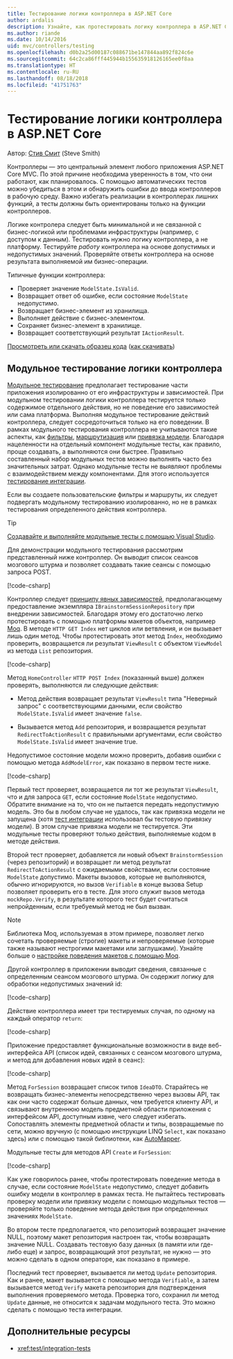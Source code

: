 ```yaml
---
title: Тестирование логики контроллера в ASP.NET Core
author: ardalis
description: Узнайте, как протестировать логику контроллера в ASP.NET Core с помощью Moq и xUnit.
ms.author: riande
ms.date: 10/14/2016
uid: mvc/controllers/testing
ms.openlocfilehash: d0b2a25d00187c088671be147844aa892f824c6e
ms.sourcegitcommit: 64c2ca86fff445944b155635918126165ee0f8aa
ms.translationtype: HT
ms.contentlocale: ru-RU
ms.lasthandoff: 08/18/2018
ms.locfileid: "41751763"
---
```

# <a name="test-controller-logic-in-aspnet-core"></a>Тестирование логики контроллера в ASP.NET Core

Автор: [Стив Смит](https://ardalis.com/) (Steve Smith)

Контроллеры — это центральный элемент любого приложения ASP.NET Core MVC. По этой причине необходима уверенность в том, что они работают, как планировалось. С помощью автоматических тестов можно убедиться в этом и обнаружить ошибки до ввода контроллеров в рабочую среду. Важно избегать реализации в контроллерах лишних функций, а тесты должны быть ориентированы только на функции контроллеров.

Логике контролера следует быть минимальной и не связанной с бизнес-логикой или проблемами инфраструктуры (например, с доступом к данным). Тестировать нужно логику контроллера, а не платформу. Тестируйте *работу* контроллера на основе допустимых и недопустимых значений. Проверяйте ответы контроллера на основе результата выполняемой им бизнес-операции.

Типичные функции контроллера:

* Проверяет значение `ModelState.IsValid`.
* Возвращает ответ об ошибке, если состояние `ModelState` недопустимо.
* Возвращает бизнес-элемент из хранилища.
* Выполняет действие с бизнес-элементом.
* Сохраняет бизнес-элемент в хранилище.
* Возвращает соответствующий результат `IActionResult`.

[Просмотреть или скачать образец кода](https://github.com/aspnet/Docs/tree/master/aspnetcore/mvc/controllers/testing/sample) ([как скачивать](xref:tutorials/index#how-to-download-a-sample))

## <a name="unit-tests-of-controller-logic"></a>Модульное тестирование логики контроллера

[Модульное тестирование](/dotnet/articles/core/testing/unit-testing-with-dotnet-test) предполагает тестирование части приложения изолированно от его инфраструктуры и зависимостей. При модульном тестировании логики контроллера тестируется только содержимое отдельного действия, но не поведение его зависимостей или сама платформа. Выполняя модульное тестирование действий контроллера, следует сосредоточиться только на его поведении. В рамках модульного тестирования контроллера не учитываются такие аспекты, как [фильтры](xref:mvc/controllers/filters), [маршрутизация](xref:fundamentals/routing) или [привязка модели](xref:mvc/models/model-binding). Благодаря нацеленности на отдельный компонент модульные тесты, как правило, проще создавать, а выполняются они быстрее. Правильно составленный набор модульных тестов можно выполнять часто без значительных затрат. Однако модульные тесты не выявляют проблемы с взаимодействием между компонентами. Для этого используется [тестирование интеграции](xref:test/integration-tests).

Если вы создаете пользовательские фильтры и маршруты, их следует подвергать модульному тестированию изолированно, но не в рамках тестирования определенного действия контроллера.

> [!TIP]
> [Создавайте и выполняйте модульные тесты с помощью Visual Studio](/visualstudio/test/unit-test-your-code).

Для демонстрации модульного тестирования рассмотрим представленный ниже контроллер. Он выводит список сеансов мозгового штурма и позволяет создавать такие сеансы с помощью запроса POST.

[!code-csharp[](testing/sample/TestingControllersSample/src/TestingControllersSample/Controllers/HomeController.cs?highlight=12,16,21,42,43)]

Контроллер следует [принципу явных зависимостей](http://deviq.com/explicit-dependencies-principle/), предполагающему предоставление экземпляра `IBrainstormSessionRepository` при внедрении зависимостей. Благодаря этому его достаточно легко протестировать с помощью платформы макетов объектов, например [Moq](https://www.nuget.org/packages/Moq/). В методе `HTTP GET Index` нет циклов или ветвления, и он вызывает лишь один метод. Чтобы протестировать этот метод `Index`, необходимо проверить, возвращается ли результат `ViewResult` с объектом `ViewModel` из метода `List` репозитория.

[!code-csharp[](testing/sample/TestingControllersSample/tests/TestingControllersSample.Tests/UnitTests/HomeControllerTests.cs?highlight=17-18&range=1-33,76-95)]

Метод `HomeController` `HTTP POST Index` (показанный выше) должен проверять, выполняются ли следующие действия:

* Метод действия возвращает результат `ViewResult` типа "Неверный запрос" с соответствующими данными, если свойство `ModelState.IsValid` имеет значение `false`.

* Вызывается метод `Add` репозитория, и возвращается результат `RedirectToActionResult` с правильными аргументами, если свойство `ModelState.IsValid` имеет значение true.

Недопустимое состояние модели можно проверить, добавив ошибки с помощью метода `AddModelError`, как показано в первом тесте ниже.

[!code-csharp[](testing/sample/TestingControllersSample/tests/TestingControllersSample.Tests/UnitTests/HomeControllerTests.cs?highlight=8,15-16,37-39&range=35-75)]

Первый тест проверяет, возвращается ли тот же результат `ViewResult`, что и для запроса `GET`, если состояние `ModelState` недопустимо. Обратите внимание на то, что он не пытается передать недопустимую модель. Это бы в любом случае не удалось, так как привязка модели не запущена (хотя [тест интеграции](xref:test/integration-tests) использовал бы тестовую привязку модели). В этом случае привязка модели не тестируется. Эти модульные тесты проверяют только действия, выполняемые кодом в методе действия.

Второй тест проверяет, добавляется ли новый объект `BrainstormSession` (через репозиторий) и возвращает ли метод результат `RedirectToActionResult` с ожидаемыми свойствами, если состояние `ModelState` допустимо. Макеты вызовов, которые не выполняются, обычно игнорируются, но вызов `Verifiable` в конце вызова Setup позволяет проверить его в тесте. Для этого служит вызов метода `mockRepo.Verify`, в результате которого тест будет считаться непройденным, если требуемый метод не был вызван.

> [!NOTE]
> Библиотека Moq, используемая в этом примере, позволяет легко сочетать проверяемые (строгие) макеты и непроверяемые (которые также называют нестрогими макетами или заглушками). Узнайте больше о [настройке поведения макетов с помощью Moq](https://github.com/Moq/moq4/wiki/Quickstart#customizing-mock-behavior).

Другой контроллер в приложении выводит сведения, связанные с определенным сеансом мозгового штурма. Он содержит логику для обработки недопустимых значений id:

[!code-csharp[](testing/sample/TestingControllersSample/src/TestingControllersSample/Controllers/SessionController.cs?highlight=19,20,21,22,25,26,27,28)]

Действие контроллера имеет три тестируемых случая, по одному на каждый оператор `return`:

[!code-csharp[](testing/sample/TestingControllersSample/tests/TestingControllersSample.Tests/UnitTests/SessionControllerTests.cs?highlight=27,28,29,46,47,64,65,66,67,68)]

Приложение предоставляет функциональные возможности в виде веб-интерфейса API (список идей, связанных с сеансом мозгового штурма, и метод для добавления новых идей в сеанс):

[!code-csharp[](testing/sample/TestingControllersSample/src/TestingControllersSample/Api/IdeasController.cs?highlight=21,22,27,30,31,32,33,34,35,36,41,42,46,52,65)]

Метод `ForSession` возвращает список типов `IdeaDTO`. Старайтесь не возвращать бизнес-элементы непосредственно через вызовы API, так как они часто содержат больше данных, чем требуется клиенту API, и связывают внутреннюю модель предметной области приложения с интерфейсом API, доступным извне, чего следует избегать. Сопоставлять элементы предметной области и типы, возвращаемые по сети, можно вручную (с помощью инструкции LINQ `Select`, как показано здесь) или с помощью такой библиотеки, как [AutoMapper](https://github.com/AutoMapper/AutoMapper).

Модульные тесты для методов API `Create` и `ForSession`:

[!code-csharp[](testing/sample/TestingControllersSample/tests/TestingControllersSample.Tests/UnitTests/ApiIdeasControllerTests.cs?highlight=18,23,29,33,38-39,43,50,58-59,68-70,76-78&range=1-83,121-135)]

Как уже говорилось ранее, чтобы протестировать поведение метода в случае, если состояние `ModelState` недопустимо, следует добавить ошибку модели в контроллер в рамках теста. Не пытайтесь тестировать проверку модели или привязку модели с помощью модульных тестов — проверяйте только поведение метода действия при определенных значениях `ModelState`.

Во втором тесте предполагается, что репозиторий возвращает значение NULL, поэтому макет репозитория настроен так, чтобы возвращать значение NULL. Создавать тестовую базу данных (в памяти или где-либо еще) и запрос, возвращающий этот результат, не нужно — это можно сделать в одном операторе, как показано в примере.

Последний тест проверяет, вызывается ли метод `Update` репозитория. Как и ранее, макет вызывается с помощью метода `Verifiable`, а затем вызывается метод `Verify` макета репозитория для подтверждения выполнения проверяемого метода. Проверка того, сохранил ли метод `Update` данные, не относится к задачам модульного теста. Это можно сделать с помощью теста интеграции.

## <a name="additional-resources"></a>Дополнительные ресурсы

* <xref:test/integration-tests>
